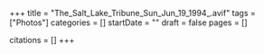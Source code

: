 +++
title = "The_Salt_Lake_Tribune_Sun_Jun_19_1994_.avif"
tags = ["Photos"]
categories = []
startDate = ""
draft = false
pages = []

citations = []
+++
